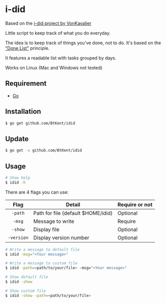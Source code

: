 i-did
============

Based on the [i-did project by VonKavalier](https://github.com/VonKavalier/i-did)

Little script to keep track of what you do everyday.

The idea is to keep track of things you've done, not to do. It's based on the ["Done List"](https://www.lifehack.org/articles/productivity/why-to-do-lists-dont-work-and-done-lists-do.html) principle.

It features a readable list with tasks grouped by days.

Works on Linux (Mac and Windows not tested)

Requirement
-----------

* [Go](https://golang.org/)

Installation
-----------

```bash
$ go get github.com/BtKent/idid
```

Update
-----------

```bash
$ go get -u github.com/BtKent/idid
```

Usage
-----------

```bash
# Show help
$ idid -h
```

There are 4 flags you can use:

| Flag      | Detail                           | Require or not |
|:---------:|----------------------------------|----------------|
|```-path```|Path for file (default $HOME/idid)|Optional        |
|```-msg``` |Message to write                  |Require         |
|```-show```| Display file                     |Optional        |
|```-version```| Display version number                     |Optional        |

```bash
# Write a message to default file
$ idid -msg="<Your message>"

# Write a message to custom file
$ idid -path=<path/to/your/file> -msg="<Your message>"
```

```bash
# Show default file
$ idid -show

# Show custom file
$ idid -show -path=<path/to/your/file>
```

